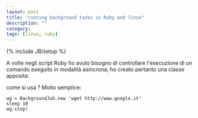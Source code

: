 ```yaml
---
layout: post
title: "running background tasks in Ruby and linux"
description: ""
category:
tags: [linux, ruby]
---
```

{% include JB/setup %}

A volte negli script Ruby ho avuto bisogno di controllare l'esecuzione di un comando eseguito in modalità asincrona, ho creato pertanto una classe apposita:

<script src="https://gist.github.com/4017156.js"> </script>

come si usa ? Molto semplice:

    wg = BackgroundJob.new 'wget http://www.google.it'
    sleep 10
    wg.stop!




